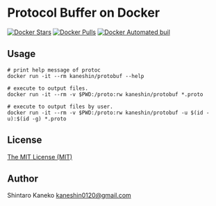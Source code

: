 # Protocol Buffer on Docker

[![Docker Stars](https://img.shields.io/docker/stars/kaneshin/protobuf.svg)](https://hub.docker.com/r/kaneshin/protobuf/)
[![Docker Pulls](https://img.shields.io/docker/pulls/kaneshin/protobuf.svg)](https://hub.docker.com/r/kaneshin/protobuf/)
[![Docker Automated buil](https://img.shields.io/docker/automated/kaneshin/protobuf.svg)](https://hub.docker.com/r/kaneshin/protobuf/)

## Usage

    # print help message of protoc
    docker run -it --rm kaneshin/protobuf --help

    # execute to output files.
    docker run -it --rm -v $PWD:/proto:rw kaneshin/protobuf *.proto

    # execute to output files by user.
    docker run -it --rm -v $PWD:/proto:rw kaneshin/protobuf -u $(id -u):$(id -g) *.proto

## License

[The MIT License (MIT)](http://kaneshin.mit-license.org/)

## Author

Shintaro Kaneko <kaneshin0120@gmail.com>
